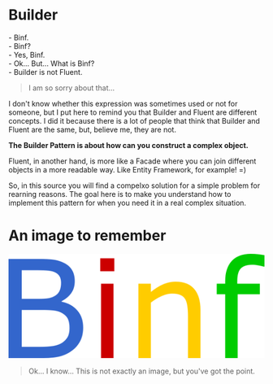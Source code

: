 # Builder
\- Binf.  
\- Binf?  
\- Yes, Binf.  
\- Ok... But... What is Binf?  
\- Builder is not Fluent.

> I am so sorry about that...

I don't know whether this expression was sometimes used or not for someone, but I put here to remind you that Builder and Fluent are different concepts. I did it because there is a lot of people that think that Builder and Fluent are the same, but, believe me, they are not.

**The Builder Pattern is about how can you construct a complex object.**  

Fluent, in another hand, is more like a Facade where you can join different objects in a more readable way. Like Entity Framework, for example! =)

So, in this source you will find a compelxo solution for a simple problem for rearning reasons. The goal here is to make you understand how to implement this pattern for when you need it in a real complex situation.

# An image to remember
![Binf](/.aitr/binf.png)
> Ok... I know... This is not exactly an image, but you've got the point.